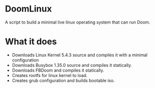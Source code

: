 # DoomLinux
A script to build a minimal live linux operating system that can run Doom.
# What it does
- Downloads Linux Kernel 5.4.3 source and compiles it with a minimal configuration
- Downloads Busybox 1.35.0 source and compiles it statically.
- Downloads FBDoom and compiles it statically.
- Creates rootfs for linux kernel to load.
- Creates grub configuration and builds bootable iso.
